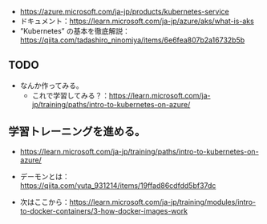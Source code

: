 -  https://azure.microsoft.com/ja-jp/products/kubernetes-service
- ドキュメント：https://learn.microsoft.com/ja-jp/azure/aks/what-is-aks
- ”Kubernetes” の基本を徹底解説：https://qiita.com/tadashiro_ninomiya/items/6e6fea807b2a16732b5b

## TODO
- なんか作ってみる。
	-  これで学習してみる？：https://learn.microsoft.com/ja-jp/training/paths/intro-to-kubernetes-on-azure/

## 学習トレーニングを進める。
- https://learn.microsoft.com/ja-jp/training/paths/intro-to-kubernetes-on-azure/

- デーモンとは：https://qiita.com/yuta_931214/items/19ffad86cdfdd5bf37dc

- 次はここから：https://learn.microsoft.com/ja-jp/training/modules/intro-to-docker-containers/3-how-docker-images-work